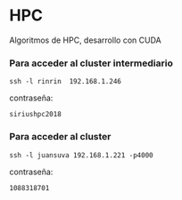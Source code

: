 # HPC

Algoritmos de HPC, desarrollo con CUDA

### Para acceder al cluster intermediario  

```
ssh -l rinrin  192.168.1.246
```
contraseña:
```
siriushpc2018
```
### Para acceder al cluster
```
ssh -l juansuva 192.168.1.221 -p4000
```
contraseña:
```
1088318701
```
